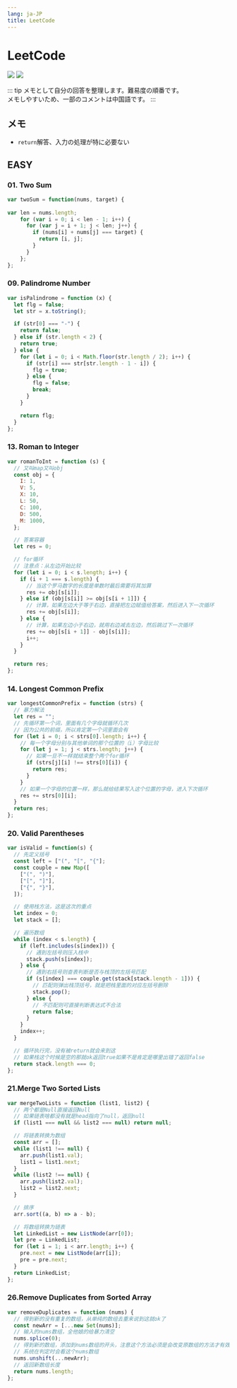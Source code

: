 ```yaml
---
lang: ja-JP
title: LeetCode
---
```


# LeetCode

![](https://img.shields.io/badge/-Typescript-9ca3af.svg?logo=typescript&style=popout-square)  ![](https://img.shields.io/badge/-Javascript-9ca3af.svg?logo=javascript&style=popout-square)



::: tip
メモとして自分の回答を整理します。難易度の順番です。  
メモしやすいため、一部のコメントは中国語です。
:::



## メモ

- `return`解答、入力の処理が特に必要ない



## EASY

### 01. Two Sum

```js
var twoSum = function(nums, target) {
    
var len = nums.length;
    for (var i = 0; i < len - 1; i++) {
      for (var j = i + 1; j < len; j++) {
        if (nums[i] + nums[j] === target) {
          return [i, j];
        }
      }
    };
};
```

### 09. Palindrome Number

```js
var isPalindrome = function (x) {
  let flg = false;
  let str = x.toString();

  if (str[0] === "-") {
    return false;
  } else if (str.length < 2) {
    return true;
  } else {
    for (let i = 0; i < Math.floor(str.length / 2); i++) {
      if (str[i] === str[str.length - 1 - i]) {
        flg = true;
      } else {
        flg = false;
        break;
      }
    }

    return flg;
  }
};
```

### 13. Roman to Integer

```js
var romanToInt = function (s) {
  // 又叫map又叫obj
  const obj = {
    I: 1,
    V: 5,
    X: 10,
    L: 50,
    C: 100,
    D: 500,
    M: 1000,
  };

  // 答案容器
  let res = 0;

  // for循环
  // 注意点：从左边开始比较
  for (let i = 0; i < s.length; i++) {
    if (i + 1 === s.length) {
      // 当这个罗马数字的长度是单数时最后需要将其加算
      res += obj[s[i]];
    } else if (obj[s[i]] >= obj[s[i + 1]]) {
      // 计算，如果左边大于等于右边，直接把左边赋值给答案，然后进入下一次循环
      res += obj[s[i]];
    } else {
      // 计算，如果左边小于右边，就用右边减去左边，然后跳过下一次循环
      res += obj[s[i + 1]] - obj[s[i]];
      i++;
    }
  }

  return res;
};
```

### 14. Longest Common Prefix

```js
var longestCommonPrefix = function (strs) {
  // 暴力解法
  let res = "";
  // 先循环第一个词，里面有几个字母就循环几次
  // 因为公共的前缀，所以肯定第一个词里面会有
  for (let i = 0; i < strs[0].length; i++) {
    // 每一个字母分别与其他单词的那个位置的（i）字母比较
    for (let j = 1; j < strs.length; j++) {
      // 如果一旦不一样就结束整个两个for循环
      if (strs[j][i] !== strs[0][i]) {
        return res;
      }
    }
    // 如果一个字母的位置一样，那么就给结果写入这个位置的字母，进入下次循环
    res += strs[0][i];
  }
  return res;
};
```

### 20. Valid Parentheses

```js
var isValid = function(s) {
  // 先定义括号
  const left = ["(", "[", "{"];
  const couple = new Map([
    ["(", ")"],
    ["[", "]"],
    ["{", "}"],
  ]);

  // 使用栈方法，这是这次的重点
  let index = 0;
  let stack = [];

  // 遍历数组
  while (index < s.length) {
    if (left.includes(s[index])) {
      // 遇到左括号则压入栈中
      stack.push(s[index]);
    } else {
      // 遇到右括号则查表判断是否与栈顶的左括号匹配
      if (s[index] === couple.get(stack[stack.length - 1])) {
        // 匹配则弹出栈顶括号，就是把栈里面的对应左括号删除
        stack.pop();
      } else {
        // 不匹配则可直接判断表达式不合法
        return false;
      }
    }
    index++;
  }

  // 循环执行完，没有被return就会来到这
  // 如果栈这个时候是空的那就ok返回true如果不是肯定是哪里出错了返回false
  return stack.length === 0;
};
```

### 21.Merge Two Sorted Lists

```js
var mergeTwoLists = function (list1, list2) {
  // 两个都是Null直接返回Null
  // 如果链表啥都没有就是head指向了null，返回null
  if (list1 === null && list2 === null) return null;

  // 将链表转换为数组
  const arr = [];
  while (list1 !== null) {
    arr.push(list1.val);
    list1 = list1.next;
  }
  while (list2 !== null) {
    arr.push(list2.val);
    list2 = list2.next;
  }

  // 排序
  arr.sort((a, b) => a - b);

  // 将数组转换为链表
  let LinkedList = new ListNode(arr[0]);
  let pre = LinkedList;
  for (let i = 1; i < arr.length; i++) {
    pre.next = new ListNode(arr[i]);
    pre = pre.next;
  }
  return LinkedList;
};
```

### 26.Remove Duplicates from Sorted Array

```js
var removeDuplicates = function (nums) {
  // 得到新的没有重复的数组，从单纯的数组去重来说到这就ok了
  const newArr = [...new Set(nums)];
  // 输入的nums数组，全他娘的给暴力清空
  nums.splice(0);
  // 得到新的数组，添加到nums数组的开头，注意这个方法必须是会改变原数组的方法才有效
  // 系统在判定时会看这个nums数组
  nums.unshift(...newArr);
  // 返回新数组长度
  return nums.length;
};
```

